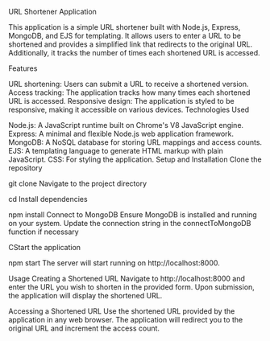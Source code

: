 URL Shortener Application

This application is a simple URL shortener built with Node.js, Express, MongoDB, and EJS for templating. It allows users to enter a URL to be shortened and provides a simplified link that redirects to the original URL. Additionally, it tracks the number of times each shortened URL is accessed.

Features

URL shortening: Users can submit a URL to receive a shortened version.
Access tracking: The application tracks how many times each shortened URL is accessed.
Responsive design: The application is styled to be responsive, making it accessible on various devices.
Technologies Used

Node.js: A JavaScript runtime built on Chrome's V8 JavaScript engine.
Express: A minimal and flexible Node.js web application framework.
MongoDB: A NoSQL database for storing URL mappings and access counts.
EJS: A templating language to generate HTML markup with plain JavaScript.
CSS: For styling the application.
Setup and Installation
Clone the repository

git clone <repository-url>
Navigate to the project directory

cd <project-directory>
Install dependencies

npm install 
Connect to MongoDB Ensure MongoDB is installed and running on your system. Update the connection string in the connectToMongoDB function if necessary

CStart the application

npm start
The server will start running on http://localhost:8000.

Usage
Creating a Shortened URL
Navigate to http://localhost:8000 and enter the URL you wish to shorten in the provided form. Upon submission, the application will display the shortened URL.

Accessing a Shortened URL
Use the shortened URL provided by the application in any web browser. The application will redirect you to the original URL and increment the access count.

